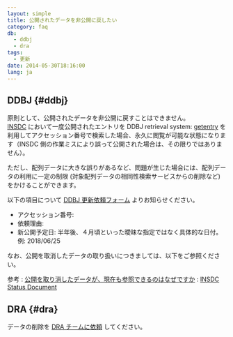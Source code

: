 ```yaml
---
layout: simple
title: 公開されたデータを非公開に戻したい
category: faq
db:
  - ddbj
  - dra
tags: 
  - 更新
date: 2014-05-30T18:16:00
lang: ja
---
```


## DDBJ {#ddbj}

原則として、公開されたデータを非公開に戻すことはできません。    
[INSDC](/insdc/index.html) において一度公開されたエントリを DDBJ retrieval system: [getentry](http://getentry.ddbj.nig.ac.jp/top-j.html) を利用してアクセッション番号で検索した場合、永久に閲覧が可能な状態になります（INSDC 側の作業ミスにより誤って公開された場合は、その限りではありません）。

ただし、配列データに大きな誤りがあるなど、問題が生じた場合には、配列データの利用に一定の制限 (対象配列データの相同性検索サービスからの削除など) をかけることができます。

以下の項目について [DDBJ 更新依頼フォーム](https://forms.gle/zQQMctZ3eqf2Z6Pz6) よりお知らせください。
 - アクセッション番号:
 - 依頼理由:
 - 新公開予定日: 半年後、４月頃といった曖昧な指定ではなく具体的な日付。    
 例: 2018/06/25

なお、公開を取消したデータの取り扱いにつきましては、以下をご参照ください。

参考
: [公開を取り消したデータが、現在も参照できるのはなぜですか](/faq/ja/why-retracted-data-available.html)
: [INSDC Status Document](https://www.insdc.org/submitting-standards/insdc-status-document/)

## DRA {#dra}

データの削除を [DRA チームに依頼](https://forms.gle/mpGqxbSeYmy5oTud6) してください。


